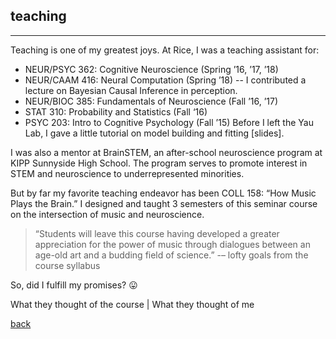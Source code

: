 
## teaching
***
Teaching is one of my greatest joys. At Rice, I was a teaching assistant for:

* NEUR/PSYC 362: Cognitive Neuroscience (Spring ’16, ’17, ’18)
* NEUR/CAAM 416: Neural Computation (Spring ’18) 
-- I contributed a lecture on Bayesian Causal Inference in perception.
* NEUR/BIOC 385: Fundamentals of Neuroscience (Fall ’16, ’17)
* STAT 310: Probability and Statistics (Fall ‘16)
* PSYC 203: Intro to Cognitive Psychology (Fall ’15) Before I left the Yau Lab, I gave a little tutorial on model building and fitting [slides].

I was also a mentor at BrainSTEM, an after-school neuroscience program at KIPP Sunnyside High School. The program serves to promote interest in STEM and neuroscience to underrepresented minorities.

But by far my favorite teaching endeavor has been COLL 158: “How Music Plays the Brain.” I designed and taught 3 semesters of this seminar course on the intersection of music and neuroscience.

> “Students will leave this course having developed a greater appreciation for the power of music through dialogues between an age-old art and a budding field of science.” 
-– lofty goals from the course syllabus

So, did I fulfill my promises? 😛

What they thought of the course | What they thought of me

[back](./)
